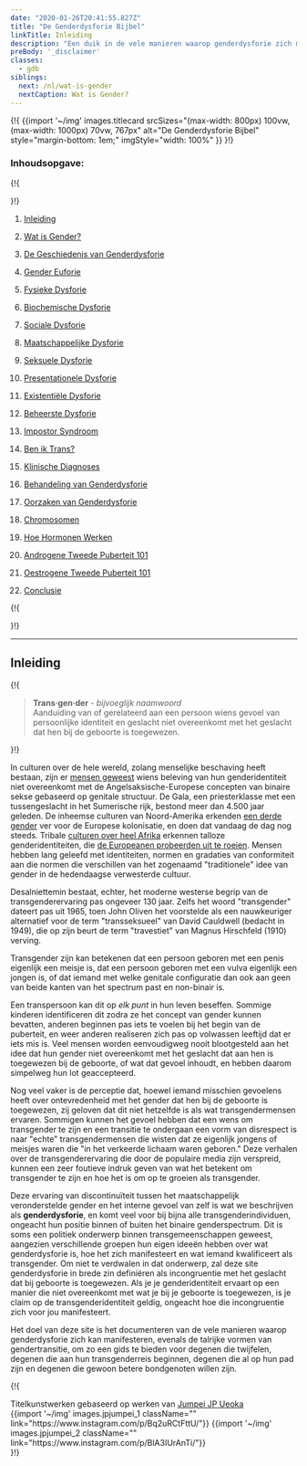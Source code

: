 ```yaml
---
date: "2020-01-26T20:41:55.827Z"
title: "De Genderdysforie Bijbel"
linkTitle: Inleiding
description: "Een duik in de vele manieren waarop genderdysforie zich manifesteert en wat het betekent om transgender te zijn."
preBody: '_disclaimer'
classes:
  - gdb
siblings:
  next: /nl/wat-is-gender
  nextCaption: Wat is Gender?
---
```



{!{
{{import
  '~/img'
  images.titlecard
  srcSizes="(max-width: 800px) 100vw, (max-width: 1000px) 70vw, 767px"
  alt="De Genderdysforie Bijbel"
  style="margin-bottom: 1em;"
  imgStyle="width: 100%"
}}
}!}

### Inhoudsopgave:

{!{ <div class="two-column-list"> }!}

1. [Inleiding](/nl/#inleiding)

2. [Wat is Gender?](/nl/wat-is-gender)

3. [De Geschiedenis van Genderdysforie](/nl/geschiedenis)

4. [Gender Euforie](/nl/euforie)

5. [Fysieke Dysforie](/nl/fysieke-dysforie)

6. [Biochemische Dysforie](/nl/biochemische-dysforie)

7. [Sociale Dysforie](/nl/sociale-dysforie)

8. [Maatschappelijke Dysforie](/nl/maatschappelijke-dysforie)

9. [Seksuele Dysforie](/nl/seksuele-dysforie)

10. [Presentationele Dysforie](/nl/presentationele-dysforie)

11. [Existentiële Dysforie](/nl/existentiele-dysforie)

12. [Beheerste Dysforie](/nl/beheersbare-dysforie)

13. [Impostor Syndroom](/nl/impostor-syndroom)

14. [Ben ik Trans?](/nl/ben-ik-trans)

15. [Klinische Diagnoses](/nl/diagnoses)

16. [Behandeling van Genderdysforie](/nl/behandeling)

17. [Oorzaken van Genderdysforie](/nl/oorzaken)

18. [Chromosomen](/nl/chromosomen)

19. [Hoe Hormonen Werken](/nl/hormonen)

20. [Androgene Tweede Puberteit 101](/nl/tweede-puberteit-masc)

21. [Oestrogene Tweede Puberteit 101](/nl/tweede-puberteit-fem)

22. [Conclusie](/nl/conclusie)

{!{ </div> }!}

<hr class="print-break-after print-hidden">

## Inleiding

{!{
<div class="gutter"><blockquote>
  <strong>Trans·gen·der</strong> - <em>bijvoeglijk naamwoord</em><br>
  Aanduiding van of gerelateerd aan een persoon wiens gevoel van persoonlijke identiteit en geslacht niet overeenkomt met het geslacht dat hen bij de geboorte is toegewezen.
</blockquote></div>
}!}

In culturen over de hele wereld, zolang menselijke beschaving heeft bestaan, zijn er [mensen geweest](https://en.wikipedia.org/wiki/Transgender_history) wiens beleving van hun genderidentiteit niet overeenkomt met de Angelsaksische-Europese concepten van binaire sekse gebaseerd op genitale structuur. De Gala, een priesterklasse met een tussengeslacht in het Sumerische rijk, bestond meer dan 4.500 jaar geleden. De inheemse culturen van Noord-Amerika erkenden [een derde gender](https://en.wikipedia.org/wiki/Third_gender) ver voor de Europese kolonisatie, en doen dat vandaag de dag nog steeds. Tribale [culturen over heel Afrika](https://medium.com/@janelane_62637/the-splendor-of-gender-non-conformity-in-africa-f894ff5706e1) erkennen talloze genderidentiteiten, die [de Europeanen probeerden uit te roeien](https://daily.jstor.org/the-deviant-african-genders-that-colonialism-condemned/). Mensen hebben lang geleefd met identiteiten, normen en gradaties van conformiteit aan die normen die verschillen van het zogenaamd "traditionele" idee van gender in de hedendaagse verwesterde cultuur.

Desalniettemin bestaat, echter, het moderne westerse begrip van de transgenderervaring pas ongeveer 130 jaar. Zelfs het woord "transgender" dateert pas uit 1965, toen John Oliven het voorstelde als een nauwkeuriger alternatief voor de term "transseksueel" van David Cauldwell (bedacht in 1949), die op zijn beurt de term "travestiet" van Magnus Hirschfeld (1910) verving.

Transgender zijn kan betekenen dat een persoon geboren met een penis eigenlijk een meisje is, dat een persoon geboren met een vulva eigenlijk een jongen is, of dat iemand met welke genitale configuratie dan ook aan geen van beide kanten van het spectrum past en non-binair is.

Een transpersoon kan dit op *elk punt* in hun leven beseffen. Sommige kinderen identificeren dit zodra ze het concept van gender kunnen bevatten, anderen beginnen pas iets te voelen bij het begin van de puberteit, en weer anderen realiseren zich pas op volwassen leeftijd dat er iets mis is. Veel mensen worden eenvoudigweg nooit blootgesteld aan het idee dat hun gender niet overeenkomt met het geslacht dat aan hen is toegewezen bij de geboorte, of wat dat gevoel inhoudt, en hebben daarom simpelweg hun lot geaccepteerd.

Nog veel vaker is de perceptie dat, hoewel iemand misschien gevoelens heeft over ontevredenheid met het gender dat hen bij de geboorte is toegewezen, zij geloven dat dit niet hetzelfde is als wat transgendermensen ervaren. Sommigen kunnen het gevoel hebben dat een wens om transgender te zijn en een transitie te ondergaan een vorm van disrespect is naar "echte" transgendermensen die wisten dat ze eigenlijk jongens of meisjes waren die "in het verkeerde lichaam waren geboren." Deze verhalen over de transgenderervaring die door de populaire media zijn verspreid, kunnen een zeer foutieve indruk geven van wat het betekent om transgender te zijn en hoe het is om op te groeien als transgender.

Deze ervaring van discontinuïteit tussen het maatschappelijk veronderstelde gender en het interne gevoel van zelf is wat we beschrijven als **genderdysforie**, en komt veel voor bij bijna alle transgenderindividuen, ongeacht hun positie binnen of buiten het binaire genderspectrum. Dit is soms een politiek onderwerp binnen transgemeenschappen geweest, aangezien verschillende groepen hun eigen ideeën hebben over wat genderdysforie is, hoe het zich manifesteert en wat iemand kwalificeert als transgender. Om niet te verdwalen in dat onderwerp, zal deze site genderdysforie in brede zin definiëren als incongruentie met het geslacht dat bij geboorte is toegewezen. Als je je genderidentiteit ervaart op een manier die niet overeenkomt met wat je bij je geboorte is toegewezen, is je claim op de transgenderidentiteit geldig, ongeacht hoe die incongruentie zich voor jou manifesteert.

Het doel van deze site is het documenteren van de vele manieren waarop genderdysforie zich kan manifesteren, evenals de talrijke vormen van gendertransitie, om zo een gids te bieden voor degenen die twijfelen, degenen die aan hun transgenderreis beginnen, degenen die al op hun pad zijn en degenen die gewoon betere bondgenoten willen zijn.

{!{
<div class="gutter flex flex-end print-inline print-span2 print-center">
<span>Titelkunstwerken gebaseerd op werken van <a href="https://www.instagram.com/jp_means_jumpei/">Jumpei JP Ueoka</a></span>
<div class="grid-row" style="grid-template-columns: 1fr 1fr">
{{import '~/img' images.jpjumpei_1 className="" link="https://www.instagram.com/p/Bq2uRCtFttU/"}}
{{import '~/img' images.jpjumpei_2 className="" link="https://www.instagram.com/p/BlA3IUrAnTi/"}}
</div>
</div>
}!}